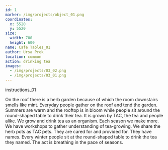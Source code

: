 ```yaml
---
id: 1
marker: /img/projects/object_01.png
coordinates:
  x: 5520
  y: 5520
size:
  width: 700
  height: 600
name: Cafe Tables_01
author: Ursa Prek
location: common
action: drinking tea
images:
  - /img/projects/03_02.png
  - /img/projects/03_01.png
---
```

instructions_01

On the roof there is a herb garden because of which the room downstairs smells like mint. Everyday people gather on the roof and tend the garden. Summers are warm and the rooftop is in bloom while people sit around the round-shaped table to drink their tea. It is grown by TAC, the tea and people alike. We grow and drink tea as an organism. Each season we make more. We have workshops to gather understanding of tea-growing. We share the herb pots as TAC pets. They are cared for and provided for. They have names. Every winter people sit at the round-shaped table to drink the tea they named. The act is breathing in the pace of seasons.